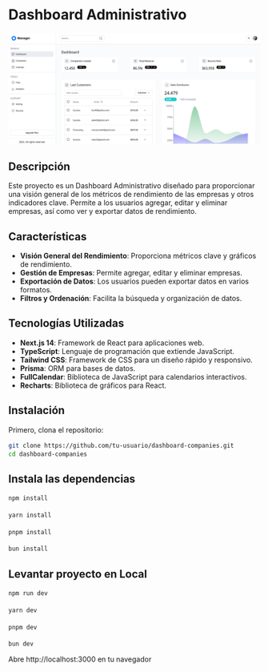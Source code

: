 # Dashboard Administrativo

![Dashboard Screenshot](./public/images/dahsboard-cap.png)

## Descripción

Este proyecto es un Dashboard Administrativo diseñado para proporcionar una visión general de los métricos de rendimiento de las empresas y otros indicadores clave. Permite a los usuarios agregar, editar y eliminar empresas, así como ver y exportar datos de rendimiento.

## Características

- **Visión General del Rendimiento**: Proporciona métricos clave y gráficos de rendimiento.
- **Gestión de Empresas**: Permite agregar, editar y eliminar empresas.
- **Exportación de Datos**: Los usuarios pueden exportar datos en varios formatos.
- **Filtros y Ordenación**: Facilita la búsqueda y organización de datos.

## Tecnologías Utilizadas

- **Next.js 14**: Framework de React para aplicaciones web.
- **TypeScript**: Lenguaje de programación que extiende JavaScript.
- **Tailwind CSS**: Framework de CSS para un diseño rápido y responsivo.
- **Prisma**: ORM para bases de datos.
- **FullCalendar**: Biblioteca de JavaScript para calendarios interactivos.
- **Recharts**: Biblioteca de gráficos para React.

## Instalación

Primero, clona el repositorio:

```bash
git clone https://github.com/tu-usuario/dashboard-companies.git
cd dashboard-companies
```

## Instala las dependencias

```bash
npm install

yarn install

pnpm install

bun install
```

## Levantar proyecto en Local

```bash
npm run dev

yarn dev

pnpm dev

bun dev
```

Abre http://localhost:3000 en tu navegador 
